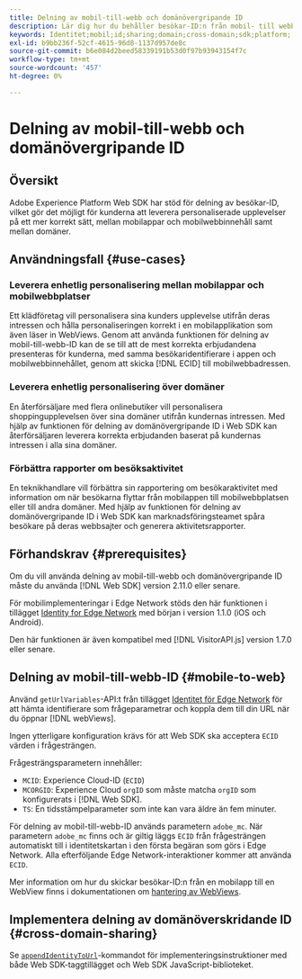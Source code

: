 ```yaml
---
title: Delning av mobil-till-webb och domänövergripande ID
description: Lär dig hur du behåller besökar-ID:n från mobil- till webbegenskaper och mellan domäner
keywords: Identitet;mobil;id;sharing;domain;cross-domain;sdk;platform;
exl-id: b9bb236f-52cf-4615-96d8-1137d957de8c
source-git-commit: b6e084d2beed58339191b53d0f97b93943154f7c
workflow-type: tm+mt
source-wordcount: '457'
ht-degree: 0%

---
```


# Delning av mobil-till-webb och domänövergripande ID

## Översikt

Adobe Experience Platform Web SDK har stöd för delning av besökar-ID, vilket gör det möjligt för kunderna att leverera personaliserade upplevelser på ett mer korrekt sätt, mellan mobilappar och mobilwebbinnehåll samt mellan domäner.

## Användningsfall {#use-cases}

### Leverera enhetlig personalisering mellan mobilappar och mobilwebbplatser

Ett klädföretag vill personalisera sina kunders upplevelse utifrån deras intressen och hålla personaliseringen korrekt i en mobilapplikation som även läser in WebViews. Genom att använda funktionen för delning av mobil-till-webb-ID kan de se till att de mest korrekta erbjudandena presenteras för kunderna, med samma besökaridentifierare i appen och mobilwebbinnehållet, genom att skicka [!DNL ECID] till mobilwebbadressen.

### Leverera enhetlig personalisering över domäner

En återförsäljare med flera onlinebutiker vill personalisera shoppingupplevelsen över sina domäner utifrån kundernas intressen. Med hjälp av funktionen för delning av domänövergripande ID i Web SDK kan återförsäljaren leverera korrekta erbjudanden baserat på kundernas intressen i alla sina domäner.

### Förbättra rapporter om besöksaktivitet

En teknikhandlare vill förbättra sin rapportering om besökaraktivitet med information om när besökarna flyttar från mobilappen till mobilwebbplatsen eller till andra domäner. Med hjälp av funktionen för delning av domänövergripande ID i Web SDK kan marknadsföringsteamet spåra besökare på deras webbsajter och generera aktivitetsrapporter.

## Förhandskrav {#prerequisites}

Om du vill använda delning av mobil-till-webb och domänövergripande ID måste du använda [!DNL Web SDK] version 2.11.0 eller senare.

För mobilimplementeringar i Edge Network stöds den här funktionen i tillägget [Identity for Edge Network](https://developer.adobe.com/client-sdks/documentation/identity-for-edge-network/) med början i version 1.1.0 (iOS och Android).

Den här funktionen är även kompatibel med [!DNL VisitorAPI.js] version 1.7.0 eller senare.

## Delning av mobil-till-webb-ID {#mobile-to-web}

Använd `getUrlVariables`-API:t från tillägget [ Identitet för Edge Network](https://developer.adobe.com/client-sdks/documentation/identity-for-edge-network/api-reference/#geturlvariables) för att hämta identifierare som frågeparametrar och koppla dem till din URL när du öppnar [!DNL webViews].

Ingen ytterligare konfiguration krävs för att Web SDK ska acceptera `ECID` värden i frågesträngen.

Frågesträngsparametern innehåller:

* `MCID`: Experience Cloud-ID (`ECID`)
* `MCORGID`: Experience Cloud `orgID` som måste matcha `orgID` som konfigurerats i [!DNL Web SDK].
* `TS`: En tidsstämpelparameter som inte kan vara äldre än fem minuter.


För delning av mobil-till-webb-ID används parametern `adobe_mc`. När parametern `adobe_mc` finns och är giltig läggs `ECID` från frågesträngen automatiskt till i identitetskartan i den första begäran som görs i Edge Network. Alla efterföljande Edge Network-interaktioner kommer att använda `ECID`.

Mer information om hur du skickar besökar-ID:n från en mobilapp till en WebView finns i dokumentationen om [hantering av WebViews](https://experienceleague.adobe.com/docs/platform-learn/implement-mobile-sdk/app-implementation/web-views.html?lang=sv-SE#implementation).

## Implementera delning av domänöverskridande ID {#cross-domain-sharing}

Se [`appendIdentityToUrl`](../commands/appendidentitytourl.md)-kommandot för implementeringsinstruktioner med både Web SDK-taggtillägget och Web SDK JavaScript-biblioteket.

